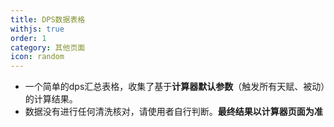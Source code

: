 ```yaml
---
title: DPS数据表格
withjs: true
order: 1
category: 其他页面
icon: random
---
```

- 一个简单的dps汇总表格，收集了基于**计算器默认参数**（触发所有天赋、被动）的计算结果。
- 数据没有进行任何清洗核对，请使用者自行判断。**最终结果以计算器页面为准**